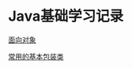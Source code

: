 # Java基础学习记录

[面向对象](https://github.com/chenjianghua666/java_base_study/blob/main/com/cjh/oop/%E9%9D%A2%E5%90%91%E5%AF%B9%E8%B1%A1.md)

[常用的基本包装类](https://github.com/chenjianghua666/java_base_study/blob/main/com/cjh/oop/string_buffer_build/read.md)

